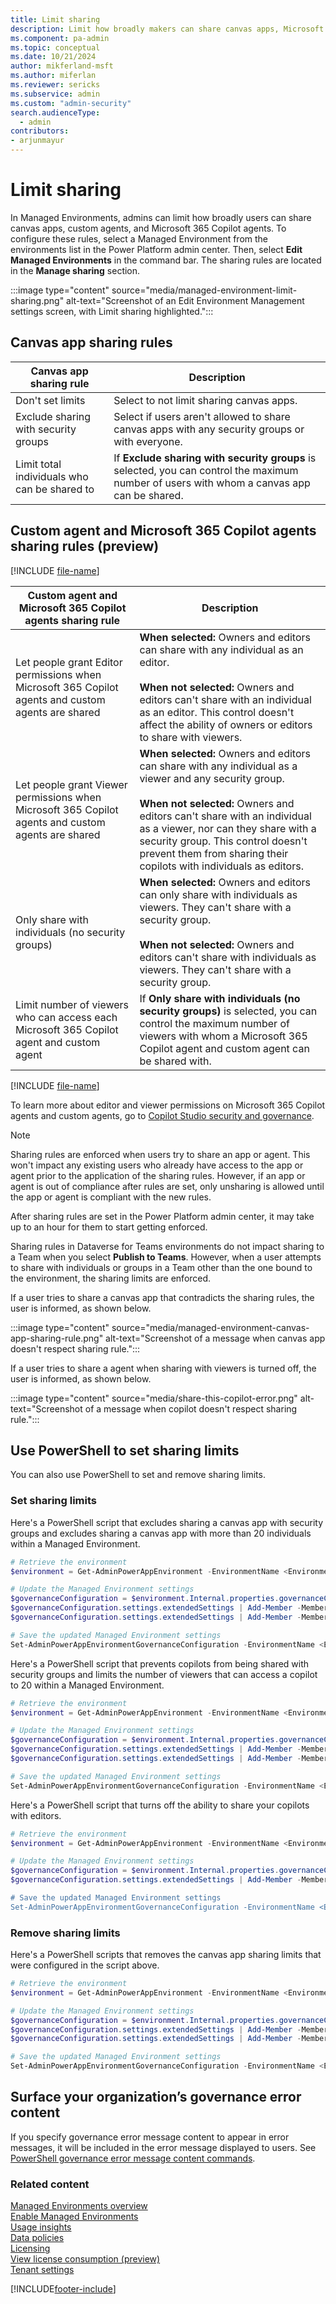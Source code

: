 ```yaml
---
title: Limit sharing
description: Limit how broadly makers can share canvas apps, Microsoft 365 Copilot agents, and custom agents in your Managed Environments.
ms.component: pa-admin
ms.topic: conceptual
ms.date: 10/21/2024
author: mikferland-msft 
ms.author: miferlan
ms.reviewer: sericks
ms.subservice: admin
ms.custom: "admin-security"
search.audienceType: 
  - admin
contributors:
- arjunmayur
---
```

# Limit sharing

<!-- https://go.microsoft.com/fwlink/?linkid=2194484 and 2211538 -->

In Managed Environments, admins can limit how broadly users can share canvas apps, custom agents, and Microsoft 365 Copilot agents. To configure these rules, select a Managed Environment from the environments list in the Power Platform admin center. Then, select **Edit Managed Environments** in the command bar. The sharing rules are located in the **Manage sharing** section.

:::image type="content" source="media/managed-environment-limit-sharing.png" alt-text="Screenshot of an Edit Environment Management settings screen, with Limit sharing highlighted.":::

## Canvas app sharing rules

| Canvas app sharing rule | Description |
| --- | --- |
| Don't set limits | Select to not limit sharing canvas apps. |
| Exclude sharing with security groups | Select if users aren't allowed to share canvas apps with any security groups or with everyone. |
| Limit total individuals who can be shared to | If **Exclude sharing with security groups** is selected, you can control the maximum number of users with whom a canvas app can be shared. |


## Custom agent and Microsoft 365 Copilot agents sharing rules (preview)
[!INCLUDE [file-name](~/../shared-content/shared/preview-includes/preview-banner-section.md)]

| Custom agent and Microsoft 365 Copilot agents sharing rule | Description |
| --- | --- |
| Let people grant Editor permissions when Microsoft 365 Copilot agents and custom agents are shared | **When selected:** Owners and editors can share with any individual as an editor.<br><br>**When not selected:** Owners and editors can't share with an individual as an editor. This control doesn't affect the ability of owners or editors to share with viewers.  |
| Let people grant Viewer permissions when Microsoft 365 Copilot agents and custom agents are shared | **When selected:** Owners and editors can share with any individual as a viewer and any security group.<br><br>**When not selected:** Owners and editors can't share with an individual as a viewer, nor can they share with a security group. This control doesn't prevent them from sharing their copilots with individuals as editors. |
| Only share with individuals (no security groups) | **When selected:** Owners and editors can only share with individuals as viewers. They can't share with a security group.<br><br>**When not selected:** Owners and editors can't share with individuals as viewers. They can't share with a security group.|
| Limit number of viewers who can access each Microsoft 365 Copilot agent and custom agent | If **Only share with individuals (no security groups)** is selected, you can control the maximum number of viewers with whom a Microsoft 365 Copilot agent and custom agent can be shared with. |

[!INCLUDE [file-name](~/../shared-content/shared/preview-includes/production-ready-preview-powerplatform.md)]

To learn more about editor and viewer permissions on Microsoft 365 Copilot agents and custom agents, go to [Copilot Studio security and governance](/microsoft-copilot-studio/security-and-governance).

> [!NOTE]
> Sharing rules are enforced when users try to share an app or agent. This won't impact any existing users who already have access to the app or agent prior to the application of the sharing rules. However, if an app or agent is out of compliance after rules are set, only unsharing is allowed until the app or agent is compliant with the new rules.
> 
> After sharing rules are set in the Power Platform admin center, it may take up to an hour for them to start getting enforced.
>
> Sharing rules in Dataverse for Teams environments do not impact sharing to a Team when you select **Publish to Teams**. However, when a user attempts to share with individuals or groups in a Team other than the one bound to the environment, the sharing limits are enforced. 

If a user tries to share a canvas app that contradicts the sharing rules, the user is informed, as shown below.

:::image type="content" source="media/managed-environment-canvas-app-sharing-rule.png" alt-text="Screenshot of a message when canvas app doesn't respect sharing rule.":::

If a user tries to share a agent when sharing with viewers is turned off, the user is informed, as shown below.

:::image type="content" source="media/share-this-copilot-error.png" alt-text="Screenshot of a message when copilot doesn't respect sharing rule.":::

## Use PowerShell to set sharing limits

You can also use PowerShell to set and remove sharing limits.

### Set sharing limits

Here's a PowerShell script that excludes sharing a canvas app with security groups and excludes sharing a canvas app with more than 20 individuals within a Managed Environment.

```powershell
# Retrieve the environment
$environment = Get-AdminPowerAppEnvironment -EnvironmentName <EnvironmentId>

# Update the Managed Environment settings
$governanceConfiguration = $environment.Internal.properties.governanceConfiguration
$governanceConfiguration.settings.extendedSettings | Add-Member -MemberType NoteProperty -Name 'limitSharingMode' -Value "excludeSharingToSecurityGroups" -Force
$governanceConfiguration.settings.extendedSettings | Add-Member -MemberType NoteProperty -Name 'maxLimitUserSharing' -Value "20" -Force

# Save the updated Managed Environment settings
Set-AdminPowerAppEnvironmentGovernanceConfiguration -EnvironmentName <EnvironmentId> -UpdatedGovernanceConfiguration $governanceConfiguration
```

Here's a PowerShell script that prevents copilots from being shared with security groups and limits the number of viewers that can access a copilot to 20 within a Managed Environment.

```powershell
# Retrieve the environment
$environment = Get-AdminPowerAppEnvironment -EnvironmentName <EnvironmentId>

# Update the Managed Environment settings
$governanceConfiguration = $environment.Internal.properties.governanceConfiguration
$governanceConfiguration.settings.extendedSettings | Add-Member -MemberType NoteProperty -Name 'bot-limitSharingMode' -Value "ExcludeSharingToSecurityGroups" -Force
$governanceConfiguration.settings.extendedSettings | Add-Member -MemberType NoteProperty -Name 'bot-maxLimitUserSharing' -Value "20" -Force

# Save the updated Managed Environment settings
Set-AdminPowerAppEnvironmentGovernanceConfiguration -EnvironmentName <EnvironmentId> -UpdatedGovernanceConfiguration $governanceConfiguration
```

Here's a PowerShell script that turns off the ability to share your copilots with editors.

```powershell
# Retrieve the environment
$environment = Get-AdminPowerAppEnvironment -EnvironmentName <EnvironmentId>

# Update the Managed Environment settings
$governanceConfiguration = $environment.Internal.properties.governanceConfiguration
$governanceConfiguration.settings.extendedSettings | Add-Member -MemberType NoteProperty -Name 'bot-authoringSharindgDisabled -Value True -Force

# Save the updated Managed Environment settings
Set-AdminPowerAppEnvironmentGovernanceConfiguration -EnvironmentName <EnvironmentId> -UpdatedGovernanceConfiguration $governanceConfiguration
```
### Remove sharing limits

Here's a PowerShell scripts that removes the canvas app sharing limits that were configured in the script above.

```powershell
# Retrieve the environment
$environment = Get-AdminPowerAppEnvironment -EnvironmentName <EnvironmentId>

# Update the Managed Environment settings
$governanceConfiguration = $environment.Internal.properties.governanceConfiguration
$governanceConfiguration.settings.extendedSettings | Add-Member -MemberType NoteProperty -Name 'limitSharingMode' -Value "noLimit" -Force
$governanceConfiguration.settings.extendedSettings | Add-Member -MemberType NoteProperty -Name 'maxLimitUserSharing' -Value "-1" -Force

# Save the updated Managed Environment settings
Set-AdminPowerAppEnvironmentGovernanceConfiguration -EnvironmentName <EnvironmentId> -UpdatedGovernanceConfiguration $governanceConfiguration
```

## Surface your organization’s governance error content 
If you specify governance error message content to appear in error messages, it will be included in the error message displayed to users. See [PowerShell governance error message content commands](powerapps-powershell.md#governance-error-message-content-commands).

### Related content
[Managed Environments overview](managed-environment-overview.md) <br />
[Enable Managed Environments](managed-environment-enable.md)  <br />
[Usage insights](managed-environment-usage-insights.md)  <br />
[Data policies](managed-environment-data-policies.md) <br />
[Licensing](managed-environment-licensing.md) <br />
[View license consumption (preview)](view-license-consumption-issues.md) <br />
[Tenant settings](tenant-settings.md) 



[!INCLUDE[footer-include](../includes/footer-banner.md)]
